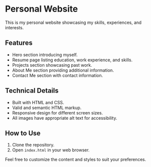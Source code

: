 # Personal Website

This is my personal website showcasing my skills, experiences, and interests.

## Features

- Hero section introducing myself.
- Resume page listing education, work experience, and skills.
- Projects section showcasing past work.
- About Me section providing additional information.
- Contact Me section with contact information.

## Technical Details

- Built with HTML and CSS.
- Valid and semantic HTML markup.
- Responsive design for different screen sizes.
- All images have appropriate alt text for accessibility.

## How to Use

1. Clone the repository.
2. Open `index.html` in your web browser.

Feel free to customize the content and styles to suit your preferences.
